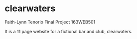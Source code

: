 # clearwaters

Faith-Lynn Tenorio
Final Project 
163WEB501

It is a 11 page website for a fictional bar and club, clearwaters.
